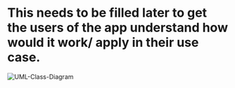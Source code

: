 
# This needs to be filled later to get the users of the app understand how would it work/ apply in their use case.
![UML-Class-Diagram](https://github.com/user-attachments/assets/ba421d87-3596-4d5d-9047-998ecf23c104)
